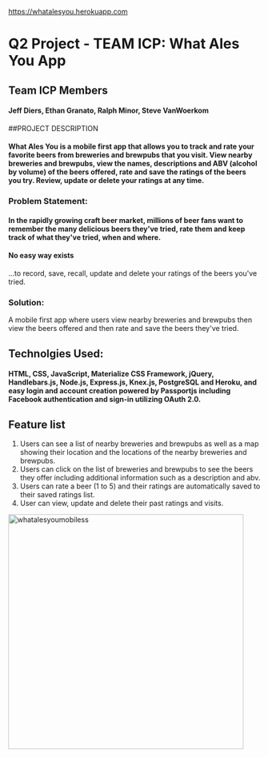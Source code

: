 https://whatalesyou.herokuapp.com

# Q2 Project - TEAM ICP: What Ales You App

## Team ICP Members
#### Jeff Diers, Ethan Granato, Ralph Minor, Steve VanWoerkom

##PROJECT DESCRIPTION
#### **What Ales You** is a mobile first app that allows you to track and rate your favorite beers from breweries and brewpubs that you visit.  View nearby breweries and brewpubs, view the names, descriptions and ABV (alcohol by volume) of the beers offered, rate and save the ratings of the beers you try.  Review, update or delete your ratings at any time.

### Problem Statement:
#### In the rapidly growing craft beer market, millions of beer fans want to remember the many delicious beers they've tried, rate them and keep track of what they've tried, when and where.

#### No easy way exists
...to record, save, recall, update and delete your ratings of the beers you've tried.

### Solution:
A mobile first app where users view nearby breweries and brewpubs then view the beers offered and then rate and save the beers they've tried.

## Technolgies Used:
#### HTML, CSS, JavaScript, Materialize CSS Framework, jQuery, Handlebars.js, Node.js, Express.js, Knex.js, PostgreSQL and Heroku, and easy login and account creation powered by Passportjs including Facebook authentication and sign-in utilizing OAuth 2.0.

## Feature list
1. Users can see a list of nearby breweries and brewpubs as well as a map showing their location and the locations of the nearby breweries and brewpubs.
2. Users can click on the list of breweries and brewpubs to see the beers they offer including additional information such as a description and abv.
3. Users can rate a beer (1 to 5) and their ratings are automatically saved to their saved ratings list.
3. User can view, update and delete their past ratings and visits.

<img width="470" alt="whatalesyoumobiless" src="https://cloud.githubusercontent.com/assets/22082195/26707769/75e1cce8-4704-11e7-8930-0310d644fe9a.png">
